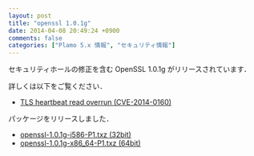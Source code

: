 ```yaml
---
layout: post
title: "openssl 1.0.1g"
date: 2014-04-08 20:49:24 +0900
comments: false
categories: ["Plamo 5.x 情報", "セキュリティ情報"]
---
```


セキュリティホールの修正を含む OpenSSL 1.0.1g がリリースされています．

詳しくは以下をご覧ください．

* [TLS heartbeat read overrun (CVE-2014-0160)](http://www.openssl.org/news/secadv_20140407.txt)

パッケージをリリースしました．

* [openssl-1.0.1g-i586-P1.txz (32bit)](ftp://plamo.linet.gr.jp/pub/Plamo-5.x/x86/plamo/00_base/openssl-1.0.1g-i586-P1.txz)
* [openssl-1.0.1g-x86_64-P1.txz (64bit)](ftp://plamo.linet.gr.jp/pub/Plamo-5.x/x86_64/plamo/00_base/openssl-1.0.1g-x86_64-P1.txz)